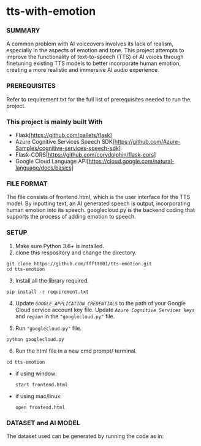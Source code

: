 # tts-with-emotion

### SUMMARY

A common problem with AI voiceovers involves its lack of realism, especially in the aspects of emotion and tone. This project attempts to improve the functionality of text-to-speech (TTS) of AI voices through finetuning existing TTS models to better incorporate human emotion, creating a more realistic and immersive AI audio experience. 


### PREREQUISITES

Refer to requirement.txt for the full list of prerequisites needed to run the project.

### This project is mainly built With

- Flask[https://github.com/pallets/flask]
- Azure Cognitive Services Speech SDK[https://github.com/Azure-Samples/cognitive-services-speech-sdk]
- Flask-CORS[https://github.com/corydolphin/flask-cors]
- Google Cloud Language API[https://cloud.google.com/natural-language/docs/basics]


### FILE FORMAT

The file consists of frontend.html, which is the user interface for the TTS model. By inputting text, an AI generated speech is output, incorporating human emotion into its speech. googlecloud.py is the backend coding that supports the process of adding emotion to speech.


### SETUP

1. Make sure Python 3.6+ is installed.
2. clone this respository and change the directory.
```
git clone https://github.com/ffftt001/tts-emotion.git
cd tts-emotion
```
3. Install all the library required.
```
pip install -r requirement.txt
```

4. Update *`GOOGLE_APPLICATION_CREDENTIALS`* to the path of your Google Cloud service account key file.
Update *`Azure Cognitive Services keys`* and *`region`* in the `"googlecloud.py"` file.


5. Run `"googlecloud.py"` file.
```
python googlecloud.py
```
6. Run the html file in a new cmd prompt/ terminal.
```
cd tts-emotion
```
  - if using window:
    ```
    start frontend.html
    ```
  - if using mac/linux:
    ```
    open frontend.html
    ```


### DATASET and AI MODEL

The dataset used can be generated by running the code as in:
